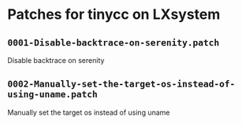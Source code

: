 # Patches for tinycc on LXsystem

## `0001-Disable-backtrace-on-serenity.patch`

Disable backtrace on serenity


## `0002-Manually-set-the-target-os-instead-of-using-uname.patch`

Manually set the target os instead of using uname


